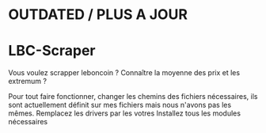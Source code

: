 # OUTDATED / PLUS A JOUR
# LBC-Scraper
Vous voulez scrapper leboncoin ? Connaître la moyenne des prix et les extremum ?

Pour tout faire fonctionner, changer les chemins des fichiers nécessaires, ils sont actuellement définit sur mes fichiers mais nous n'avons pas les mêmes.
Remplacez les drivers par les votres
Installez tous les modules nécessaires
